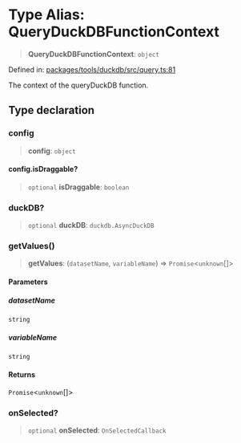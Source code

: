 # Type Alias: QueryDuckDBFunctionContext

> **QueryDuckDBFunctionContext**: `object`

Defined in: [packages/tools/duckdb/src/query.ts:81](https://github.com/GeoDaCenter/openassistant/blob/bc4037be52d89829440fcc4aaa1010be73719d16/packages/tools/duckdb/src/query.ts#L81)

The context of the queryDuckDB function.

## Type declaration

### config

> **config**: `object`

#### config.isDraggable?

> `optional` **isDraggable**: `boolean`

### duckDB?

> `optional` **duckDB**: `duckdb.AsyncDuckDB`

### getValues()

> **getValues**: (`datasetName`, `variableName`) => `Promise`\<`unknown`[]\>

#### Parameters

##### datasetName

`string`

##### variableName

`string`

#### Returns

`Promise`\<`unknown`[]\>

### onSelected?

> `optional` **onSelected**: `OnSelectedCallback`
